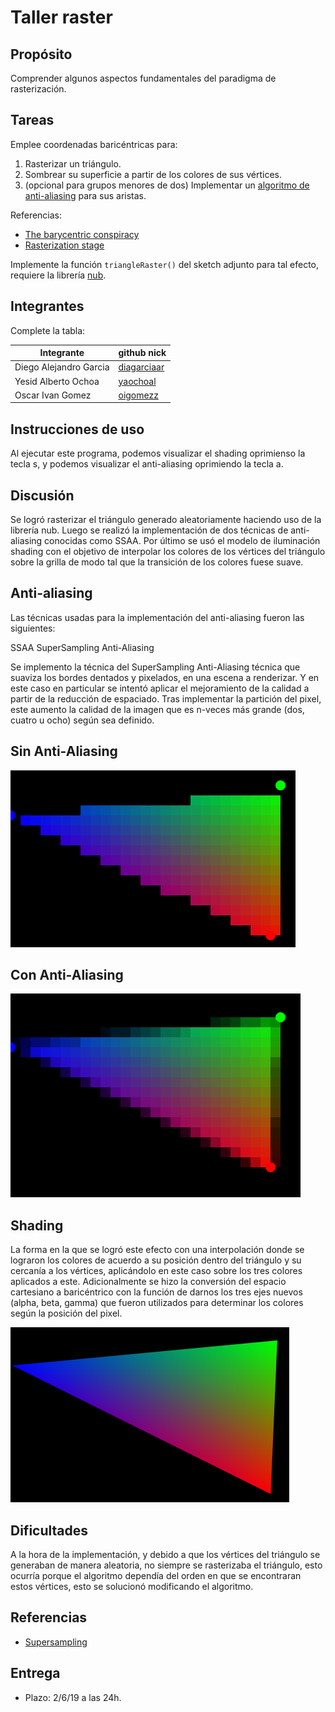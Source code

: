 # Taller raster

## Propósito

Comprender algunos aspectos fundamentales del paradigma de rasterización.

## Tareas

Emplee coordenadas baricéntricas para:

1. Rasterizar un triángulo.
2. Sombrear su superficie a partir de los colores de sus vértices.
3. (opcional para grupos menores de dos) Implementar un [algoritmo de anti-aliasing](https://www.scratchapixel.com/lessons/3d-basic-rendering/rasterization-practical-implementation/rasterization-practical-implementation) para sus aristas.

Referencias:

* [The barycentric conspiracy](https://fgiesen.wordpress.com/2013/02/06/the-barycentric-conspirac/)
* [Rasterization stage](https://www.scratchapixel.com/lessons/3d-basic-rendering/rasterization-practical-implementation/rasterization-stage)

Implemente la función ```triangleRaster()``` del sketch adjunto para tal efecto, requiere la librería [nub](https://github.com/nakednous/nub/releases).

## Integrantes

Complete la tabla:

|       Integrante      |                 github nick                   |
|-----------------------|-----------------------------------------------|
| Diego Alejandro Garcia| [diagarciaar](https://github.com/diagarciaar) |
| Yesid Alberto Ochoa   | [yaochoal](https://github.com/yaochoal)       |
| Oscar Ivan Gomez      | [oigomezz](https://github.com/oigomezz)       |

## Instrucciones de uso

Al ejecutar este programa, podemos visualizar el shading oprimienso la tecla s, y podemos visualizar el anti-aliasing oprimiendo la tecla a.


## Discusión

Se logró rasterizar el triángulo generado aleatoriamente haciendo uso de la librería nub. Luego se realizó la implementación de dos técnicas de anti-aliasing conocidas como SSAA. Por último se usó el modelo de iluminación shading con el objetivo de interpolar los colores de los vértices del triángulo sobre la grilla de modo tal que la transición de los colores fuese suave.

## Anti-aliasing

Las técnicas usadas para la implementación del anti-aliasing fueron las siguientes:

SSAA SuperSampling Anti-Aliasing

Se implemento la técnica del SuperSampling Anti-Aliasing técnica que suaviza los bordes dentados y pixelados, en una escena a renderizar. Y en este caso en particular se intentó aplicar el mejoramiento de la calidad a partir de la reducción de espaciado. Tras implementar la partición del pixel, este aumento la calidad de la imagen que es n-veces más grande (dos, cuatro u ocho) según sea definido. 

## Sin Anti-Aliasing
![Sin Anti-Aliasing](/Taller%203/images/NoAA.png)

## Con Anti-Aliasing
![Con Anti-Aliasing](/Taller%203/images/SSAA.png)

## Shading

La forma en la que se logró este efecto con una interpolación donde se lograron los colores de acuerdo a su posición dentro del triángulo y su cercanía a los vértices, aplicándolo en este caso sobre los tres colores aplicados a este. Adicionalmente se hizo la conversión del espacio cartesiano a baricéntrico con la función de darnos los tres ejes nuevos (alpha, beta, gamma) que fueron utilizados para determinar los colores según la posición del pixel.

![](/Taller%203/images/Final.png)


## Dificultades 

A la hora de la implementación, y debido a que los vértices del triángulo se generaban de manera aleatoria, no siempre se rasterizaba el triángulo, esto ocurría porque el algoritmo dependía del orden en que se encontraran estos vértices, esto se solucionó modificando el algoritmo.

## Referencias
* [Supersampling](https://en.wikipedia.org/wiki/Supersampling)

## Entrega

* Plazo: 2/6/19 a las 24h.

